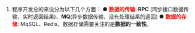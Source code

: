 1. 程序开发总的来说分为以下几个方面：
   ●<font color=red> **数据的传输**</font>: **RPC** (同步接口数据传输，实时返回结果)、**MQ**(异步数据传输，没有处理结果的返回)
   ● <font color=red>**数据的存储**</font>: MqSQL、Redis，数据存储需要关注的是**数据的一致性**。
